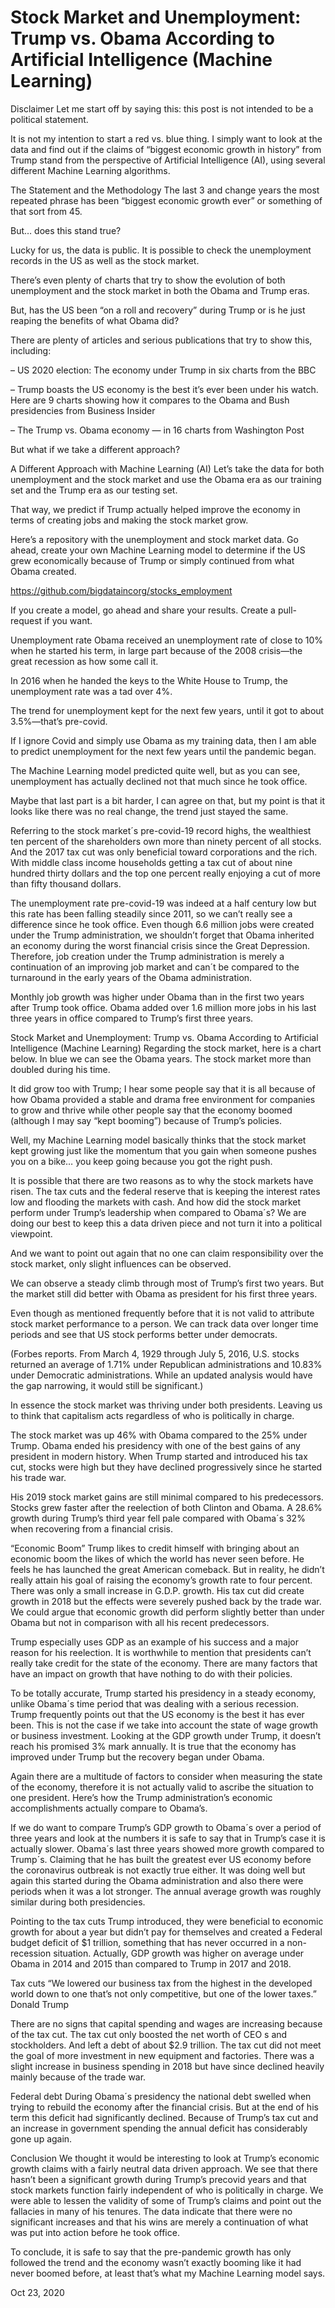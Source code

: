 # Stock Market and Unemployment: Trump vs. Obama According to Artificial Intelligence (Machine Learning)


Disclaimer
Let me start off by saying this: this post is not intended to be a political statement. 

It is not my intention to start a red vs. blue thing. I simply want to look at the data and find out if the claims of “biggest economic growth in history” from Trump stand from the perspective of Artificial Intelligence (AI), using several different Machine Learning algorithms.

The Statement and the Methodology
The last 3 and change years the most repeated phrase has been “biggest economic growth ever” or something of that sort from 45.

But… does this stand true?

Lucky for us, the data is public. It is possible to check the unemployment records in the US as well as the stock market. 

There’s even plenty of charts that try to show the evolution of both unemployment and the stock market in both the Obama and Trump eras.

But, has the US been “on a roll and recovery” during Trump or is he just reaping the benefits of what Obama did?

There are plenty of articles and serious publications that try to show this, including:

– US 2020 election: The economy under Trump in six charts from the BBC

– Trump boasts the US economy is the best it’s ever been under his watch. Here are 9 charts showing how it compares to the Obama and Bush presidencies from Business Insider

– The Trump vs. Obama economy — in 16 charts from Washington Post

But what if we take a different approach?

 

A Different Approach with Machine Learning (AI)
Let’s take the data for both unemployment and the stock market and use the Obama era as our training set and the Trump era as our testing set.

That way, we predict if Trump actually helped improve the economy in terms of creating jobs and making the stock market grow.

Here’s a repository with the unemployment and stock market data. Go ahead, create your own Machine Learning model to determine if the US grew economically because of Trump or simply continued from what Obama created.

https://github.com/bigdataincorg/stocks_employment 

If you create a model, go ahead and share your results. Create a pull-request if you want.

Unemployment rate
Obama received an unemployment rate of close to 10% when he started his term, in large part because of the 2008 crisis—the great recession as how some call it. 

In 2016 when he handed the keys to the White House to Trump, the unemployment rate was a tad over 4%. 

The trend for unemployment kept for the next few years, until it got to about 3.5%—that’s pre-covid.

If I ignore Covid and simply use Obama as my training data, then I am able to predict unemployment for the next few years until the pandemic began.

 

The Machine Learning model predicted quite well, but as you can see, unemployment has actually declined not that much since he took office. 

Maybe that last part is a bit harder, I can agree on that, but my point is that it looks like there was no real change, the trend just stayed the same.

 


Referring to the stock market´s pre-covid-19 record highs, the wealthiest ten percent of the shareholders own more than ninety percent of all stocks. And the 2017 tax cut was only beneficial toward corporations and the rich. With middle class income households getting a tax cut of about nine hundred thirty dollars and the top one percent really enjoying a cut of more than fifty thousand dollars. 

The unemployment rate pre-covid-19 was indeed at a half century low but this rate has been falling steadily since 2011, so we can’t really see a difference since he took office. Even though 6.6 million jobs were created under the Trump administration, we shouldn’t forget that Obama inherited an economy during the worst financial crisis since the Great Depression. Therefore, job creation under the Trump administration is merely a continuation of an improving job market and can´t be compared to the turnaround in the early years of the Obama administration. 

Monthly job growth was higher under Obama than in the first two years after Trump took office. Obama added over 1.6 million more jobs in his last three years in office compared to Trump’s first three years. 

Stock Market and Unemployment: Trump vs. Obama According to Artificial Intelligence (Machine Learning)
Regarding the stock market, here is a chart below. In blue we can see the Obama years. The stock market more than doubled during his time. 

It did grow too with Trump; I hear some people say that it is all because of how Obama provided a stable and drama free environment for companies to grow and thrive while other people say that the economy boomed (although I may say “kept booming”) because of Trump’s policies.

Well, my Machine Learning model basically thinks that the stock market kept growing just like the momentum that you gain when someone pushes you on a bike… you keep going because you got the right push.


It is possible that there are two reasons as to why the stock markets have risen. The tax cuts and the federal reserve that is keeping the interest rates low and flooding the markets with cash. And how did the stock market perform under Trump’s leadership when compared to Obama´s?  We are doing our best to keep this a data driven piece and not turn it into a political viewpoint.

And we want to point out again that no one can claim responsibility over the stock market, only slight influences can be observed. 

We can observe a steady climb through most of Trump’s first two years. But the market still did better with Obama as president for his first three years. 

Even though as mentioned frequently before that it is not valid to attribute stock market performance to a person. We can track data over longer time periods and see that US stock performs better under democrats. 

(Forbes reports. From March 4, 1929 through July 5, 2016, U.S. stocks returned an average of 1.71% under Republican administrations and 10.83% under Democratic administrations. While an updated analysis would have the gap narrowing, it would still be significant.)

In essence the stock market was thriving under both presidents. Leaving us to think that capitalism acts regardless of who is politically in charge. 

The stock market was up 46% with Obama compared to the 25% under Trump. Obama ended his presidency with one of the best gains of any president in modern history. When Trump started and introduced his tax cut, stocks were high but they have declined progressively since he started his trade war. 

His 2019 stock market gains are still minimal compared to his predecessors. Stocks grew faster after the reelection of both Clinton and Obama. A 28.6% growth during Trump’s third year fell pale compared with Obama´s 32% when recovering from a financial crisis.

“Economic Boom”
Trump likes to credit himself with bringing about an economic boom the likes of which the world has never seen before. He feels he has launched the great American comeback. But in reality, he didn’t really attain his goal of raising the economy’s growth rate to four percent. There was only a small increase in G.D.P. growth. His tax cut did create growth in 2018 but the effects were severely pushed back by the trade war. We could argue that economic growth did perform slightly better than under Obama but not in comparison with all his recent predecessors. 

Trump especially uses GDP as an example of his success and a major reason for his reelection. It is worthwhile to mention that presidents can’t really take credit for the state of the economy. There are many factors that have an impact on growth that have nothing to do with their policies. 

To be totally accurate, Trump started his presidency in a steady economy, unlike Obama´s time period that was dealing with a serious recession. Trump frequently points out that the US economy is the best it has ever been. This is not the case if we take into account the state of wage growth or business investment. Looking at the GDP growth under Trump, it doesn’t reach his promised 3% mark annually. It is true that the economy has improved under Trump but the recovery began under Obama. 

Again there are a multitude of factors to consider when measuring the state of the economy, therefore it is not actually valid to ascribe the situation to one president. Here’s how the Trump administration’s economic accomplishments actually compare to Obama’s.

If we do want to compare Trump’s GDP growth to Obama´s over a period of three years and look at the numbers it is safe to say that in Trump’s case it is actually slower. Obama´s last three years showed more growth compared to Trump´s. Claiming that he has built the greatest ever US economy before the coronavirus outbreak is not exactly true either. It was doing well but again this started during the Obama administration and also there were periods when it was a lot stronger. The annual average growth was roughly similar during both presidencies. 

Pointing to the tax cuts Trump introduced, they were beneficial to economic growth for about a year but didn’t pay for themselves and created a Federal budget deficit of $1 trillion, something that has never occurred in a non-recession situation. Actually, GDP growth was higher on average under Obama in 2014 and 2015 than compared to Trump in 2017 and 2018. 

Tax cuts
“We lowered our business tax from the highest in the developed world down to one that’s not only competitive, but one of the lower taxes.”
Donald Trump

There are no signs that capital spending and wages are increasing because of the tax cut. The tax cut only boosted the net worth of CEO s and stockholders. And left a debt of about $2.9 trillion. The tax cut did not meet the goal of more investment in new equipment and factories. There was a slight increase in business spending in 2018 but have since declined heavily mainly because of the trade war.

Federal debt
During Obama´s presidency the national debt swelled when trying to rebuild the economy after the financial crisis. But at the end of his term this deficit had significantly declined. Because of Trump’s tax cut and an increase in government spending the annual deficit has considerably gone up again.

Conclusion
We thought it would be interesting to look at Trump’s economic growth claims with a fairly neutral data driven approach. We see that there hasn’t been a significant growth during Trump’s precovid years and that stock markets function fairly independent of who is politically in charge. We were able to lessen the validity of some of Trump’s claims and point out the fallacies in many of his tenures. The data indicate that there were no significant increases and that his wins are merely a continuation of what was put into action before he took office.

To conclude, it is safe to say that the pre-pandemic growth has only followed the trend and the economy wasn’t exactly booming like it had never boomed before, at least that’s what my Machine Learning model says.


Oct 23, 2020